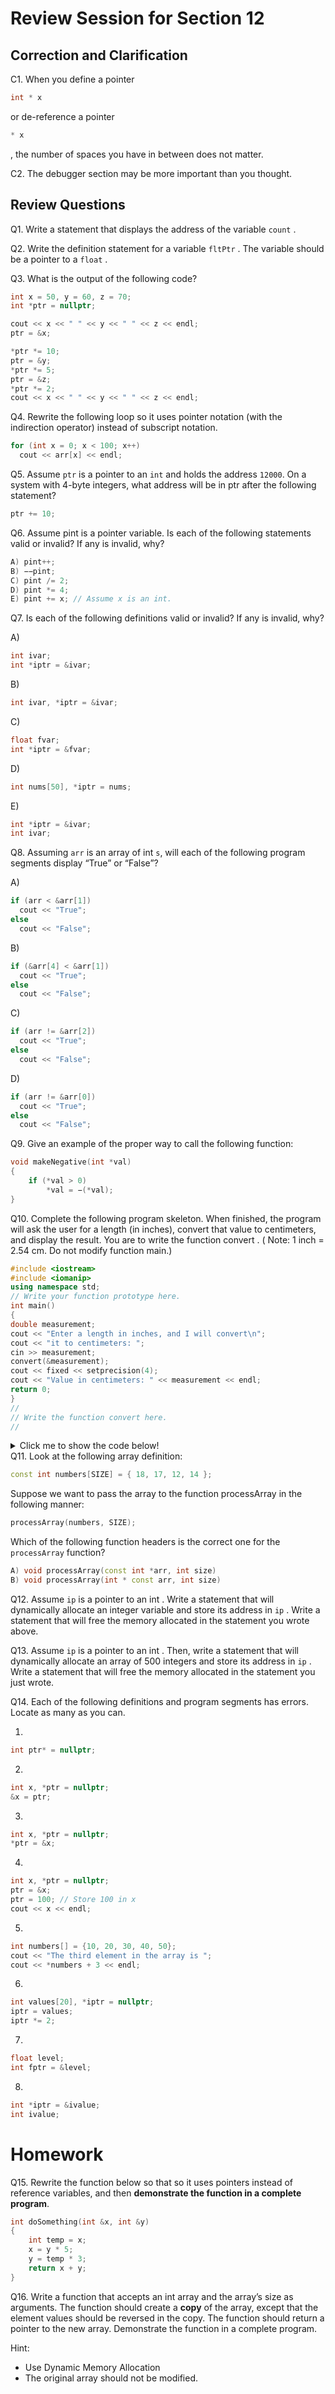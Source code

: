 
# Review Session for Section 12

## Correction and Clarification

C1. When you define a pointer
``` cpp
int * x
```
or de-reference a pointer
``` cpp
* x
```
, the number of spaces you have in between does not matter. 

C2. The debugger section may be more important than you thought. 

## Review Questions
Q1. Write a statement that displays the address of the variable `count` .


Q2. Write the definition statement for a variable `fltPtr` . The variable should be a pointer to a `float` .


Q3. What is the output of the following code?
``` cpp
int x = 50, y = 60, z = 70;
int *ptr = nullptr;

cout << x << " " << y << " " << z << endl;
ptr = &x;

*ptr *= 10;
ptr = &y;
*ptr *= 5;
ptr = &z;
*ptr *= 2;
cout << x << " " << y << " " << z << endl;
```

Q4. Rewrite the following loop so it uses pointer notation (with the indirection operator) instead of subscript notation.
``` cpp
for (int x = 0; x < 100; x++)
  cout << arr[x] << endl;
```

Q5. Assume `ptr` is a pointer to an `int` and holds the address `12000`. On a system with 4-byte integers, what address will be in ptr after the following statement?
``` cpp
ptr += 10;
```
Q6. Assume pint is a pointer variable. Is each of the following statements valid or invalid? If any is invalid, why?
``` cpp
A) pint++;
B) −−pint;
C) pint /= 2;
D) pint *= 4;
E) pint += x; // Assume x is an int.
```
Q7. Is each of the following definitions valid or invalid? If any is invalid, why?

A) 
``` cpp
int ivar;
int *iptr = &ivar;
```
B) 
``` cpp
int ivar, *iptr = &ivar;
```
C) 
``` cpp
float fvar;
int *iptr = &fvar;
```
D) 
``` cpp
int nums[50], *iptr = nums;
```

E) 
``` cpp
int *iptr = &ivar;
int ivar;
```

Q8. Assuming `arr` is an array of int `s`, will each of the following program segments display “True” or “False”?

A)
``` cpp
if (arr < &arr[1])
  cout << "True";
else
  cout << "False";
```
B) 
``` cpp
if (&arr[4] < &arr[1])
  cout << "True";
else
  cout << "False";
```
C) 
``` cpp
if (arr != &arr[2])
  cout << "True";
else
  cout << "False";
```
D) 
``` cpp
if (arr != &arr[0])
  cout << "True";
else
  cout << "False";
```

Q9. Give an example of the proper way to call the following function:

``` cpp
void makeNegative(int *val)
{
    if (*val > 0)
        *val = −(*val);
}
```

Q10. Complete the following program skeleton. When finished, the program will ask the user for a length (in inches), convert that value to centimeters, and display the
result. You are to write the function convert . ( Note: 1 inch = 2.54 cm. Do not modify function main.)

``` cpp
#include <iostream>
#include <iomanip>
using namespace std;
// Write your function prototype here.
int main()
{
double measurement;
cout << "Enter a length in inches, and I will convert\n";
cout << "it to centimeters: ";
cin >> measurement;
convert(&measurement);
cout << fixed << setprecision(4);
cout << "Value in centimeters: " << measurement << endl;
return 0;
}
//
// Write the function convert here.
//
```
<details>

<summary> Click me to show the code below!</summary>

``` cpp
#include <iostream>
#include <iomanip>
using namespace std;

void convert(double *);

int main(){
	
	double measurement;
	cout << "Enter a length in inches, and I will convert\n";
	cout << "it to centimeters: ";
	cin >> measurement;
	convert(&measurement);
	cout << fixed << setprecision(4);
	cout << "Value in centimeters: " << measurement << endl;
	return 0;
}

void convert(double * ptr ){
	
	*ptr *= 2.54;
	
	
	}

```
</details>
Q11. Look at the following array definition:

``` cpp
const int numbers[SIZE] = { 18, 17, 12, 14 };

```
Suppose we want to pass the array to the function processArray in the following manner:
``` cpp
processArray(numbers, SIZE);
```
Which of the following function headers is the correct one for the `processArray` function?
``` cpp
A) void processArray(const int *arr, int size)
B) void processArray(int * const arr, int size)
```

Q12. Assume `ip` is a pointer to an int . Write a statement that will dynamically allocate an integer variable and store its address in `ip` . Write a statement that will free the
memory allocated in the statement you wrote above.

Q13. Assume `ip` is a pointer to an int . Then, write a statement that will dynamically allocate an array of 500 integers and store its address in `ip` . Write a statement
that will free the memory allocated in the statement you just wrote.

Q14. Each of the following definitions and program segments has errors. Locate as many as you can.

1)
``` cpp
int ptr* = nullptr;
```
2) 
``` cpp
int x, *ptr = nullptr;
&x = ptr;
```
3)
``` cpp
int x, *ptr = nullptr;
*ptr = &x;
```
4) 
``` cpp
int x, *ptr = nullptr;
ptr = &x;
ptr = 100; // Store 100 in x
cout << x << endl;
```
5) 
``` cpp
int numbers[] = {10, 20, 30, 40, 50};
cout << "The third element in the array is ";
cout << *numbers + 3 << endl;
```
6)
``` cpp
int values[20], *iptr = nullptr;
iptr = values;
iptr *= 2;
```
7)
``` cpp
float level;
int fptr = &level;
```

8) 
``` cpp
int *iptr = &ivalue;
int ivalue;
```

# Homework

Q15.  Rewrite the function below so that so it uses pointers instead of reference variables, and then **demonstrate the function in a complete program**.

``` cpp
int doSomething(int &x, int &y)
{
	int temp = x;
	x = y * 5;
	y = temp * 3;
	return x + y;
}

```

Q16. Write a function that accepts an int array and the array’s size as arguments. The function should create a **copy** of the array, except that the element values should be reversed in the copy. The function should return a pointer to the new array. Demonstrate the function in a complete program.

Hint: 
- Use Dynamic Memory Allocation
- The original array should not be modified. 
